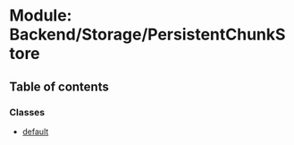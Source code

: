 # Module: Backend/Storage/PersistentChunkStore

## Table of contents

### Classes

- [default](../classes/backend_storage_persistentchunkstore.default.md)
